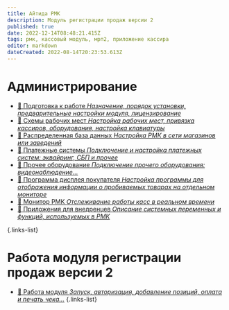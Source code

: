 ```yaml
---
title: Айтида РМК
description: Модуль регистрации продаж версии 2
published: true
date: 2022-12-14T08:48:21.415Z
tags: рмк, кассовый модуль, мрп2, приложение кассира
editor: markdown
dateCreated: 2022-08-14T20:23:53.613Z
---
```


# Администрирование

- [:blue_book: Подготовка к работе *Назначение, порядок установки, предварительные настройки модуля, лицензирование*](/rmk/start)
- [:blue_book: Схемы рабочих мест *Настройка рабочих мест, привязка кассиров, оборудования, настройка клавиатуры*](/rmk/scheme)
- [:blue_book: Распределенная база данных *Настройка РМК в сети магазинов или заведений*](/rmk/exchange)
- [:blue_book: Платежные системы *Подключение и настройка платежных систем: эквайринг, СБП и прочее*](/rmk/paysystem)
- [:blue_book: Прочее оборудование *Подключение прочего оборудования: видеонаблюдение...*](/rmk/otherequipment)
- [:blue_book: Программа дисплея покупателя *Настройка программы для отображения информации о пробиваемых товарах на отдельном мониторе*](/rmk/display)
- [:blue_book: Монитор РМК *Отслеживание работы касс в реальном времени*](/rmk/monitor)
- [:blue_book: Приложения для внедренцев *Описание системных переменных и функций, используемых в РМК*](/rmk/variables)

{.links-list}

# Работа модуля регистрации продаж версии 2
- [:rocket: Работа модуля *Запуск, авторизация, добавление позиций, оплата и печать чека...*](/rmk/working)
{.links-list}